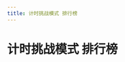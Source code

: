 ```yaml
---
title: 计时挑战模式 排行榜
---
```


# 计时挑战模式 排行榜

<script setup>
import TimeAttackView from '../vue/views/ranking/TimeAttack.vue'
</script>

<TimeAttackView />